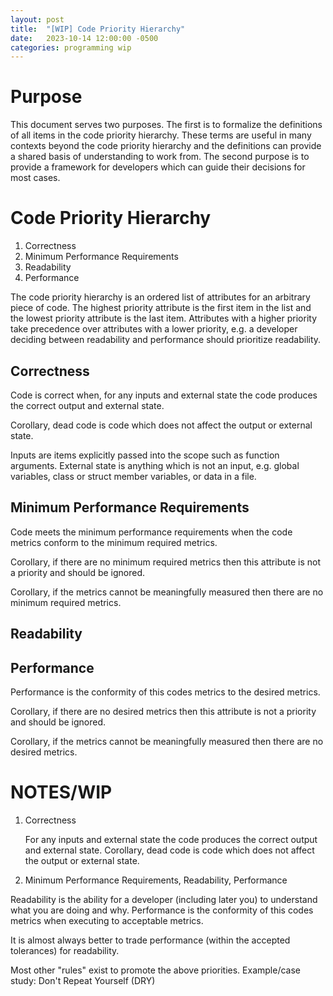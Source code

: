 ```yaml
---
layout: post
title:  "[WIP] Code Priority Hierarchy"
date:   2023-10-14 12:00:00 -0500
categories: programming wip
---
```


# Purpose

This document serves two purposes.
The first is to formalize the definitions of all items in the code priority hierarchy.
These terms are useful in many contexts beyond the code priority hierarchy and the definitions can provide a shared
basis of understanding to work from.
The second purpose is to provide a framework for developers which can guide their decisions for most cases.

# Code Priority Hierarchy

1. Correctness
2. Minimum Performance Requirements
3. Readability
4. Performance

The code priority hierarchy is an ordered list of attributes for an arbitrary piece of code.
The highest priority attribute is the first item in the list and the lowest priority attribute is the last item.
Attributes with a higher priority take precedence over attributes with a lower priority, e.g. a developer deciding
between readability and performance should prioritize readability.

## Correctness

Code is correct when, for any inputs and external state the code produces the correct output and external state.


Corollary, dead code is code which does not affect the output or external state.


Inputs are items explicitly passed into the scope such as function arguments.
External state is anything which is not an input, e.g. global variables, class or struct member variables, or
data in a file.

## Minimum Performance Requirements
Code meets the minimum performance requirements when the code metrics conform to the minimum required metrics.


Corollary, if there are no minimum required metrics then this attribute is not a priority and should be ignored.


Corollary, if the metrics cannot be meaningfully measured then there are no minimum required metrics.


## Readability



## Performance

Performance is the conformity of this codes metrics to the desired metrics.


Corollary, if there are no desired metrics then this attribute is not a priority and should be ignored.


Corollary, if the metrics cannot be meaningfully measured then there are no desired metrics.


# NOTES/WIP
[TODO]: <> (why does this matter???)

[TODO]: <> (purpose!)

1. Correctness

   For any inputs and external state the code produces the correct output and external state.
   Corollary, dead code is code which does not affect the output or external state.

2. Minimum Performance Requirements, Readability, Performance

Readability is the ability for a developer (including later you) to understand what you are doing and why.
Performance is the conformity of this codes metrics when executing to acceptable metrics.

It is almost always better to trade performance (within the accepted tolerances) for readability.

Most other "rules" exist to promote the above priorities.
Example/case study: Don't Repeat Yourself (DRY)

